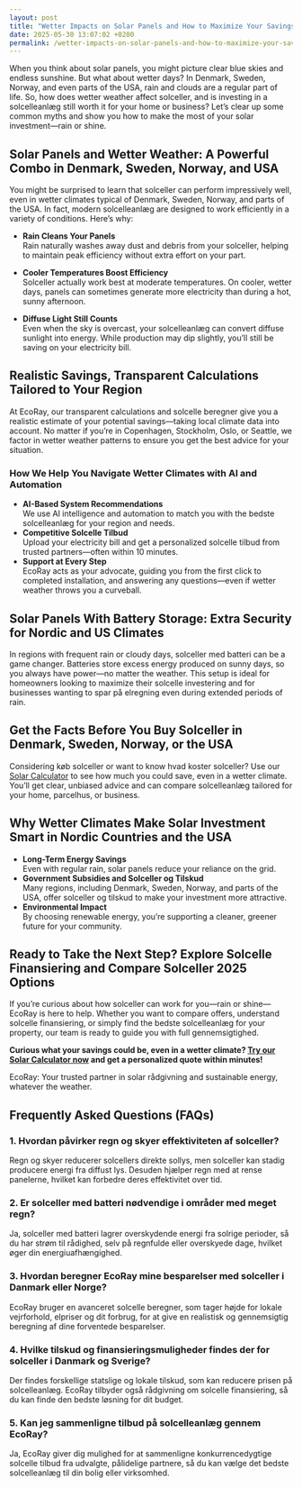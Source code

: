 ```yaml
---
layout: post
title: "Wetter Impacts on Solar Panels and How to Maximize Your Savings"
date: 2025-05-30 13:07:02 +0200
permalink: /wetter-impacts-on-solar-panels-and-how-to-maximize-your-savings/
---
```

When you think about solar panels, you might picture clear blue skies and endless sunshine. But what about wetter days? In Denmark, Sweden, Norway, and even parts of the USA, rain and clouds are a regular part of life. So, how does wetter weather affect solceller, and is investing in a solcelleanlæg still worth it for your home or business? Let’s clear up some common myths and show you how to make the most of your solar investment—rain or shine.

## Solar Panels and Wetter Weather: A Powerful Combo in Denmark, Sweden, Norway, and USA

You might be surprised to learn that solceller can perform impressively well, even in wetter climates typical of Denmark, Sweden, Norway, and parts of the USA. In fact, modern solcelleanlæg are designed to work efficiently in a variety of conditions. Here’s why:

- **Rain Cleans Your Panels**  
  Rain naturally washes away dust and debris from your solceller, helping to maintain peak efficiency without extra effort on your part.

- **Cooler Temperatures Boost Efficiency**  
  Solceller actually work best at moderate temperatures. On cooler, wetter days, panels can sometimes generate more electricity than during a hot, sunny afternoon.

- **Diffuse Light Still Counts**  
  Even when the sky is overcast, your solcelleanlæg can convert diffuse sunlight into energy. While production may dip slightly, you’ll still be saving on your electricity bill.

## Realistic Savings, Transparent Calculations Tailored to Your Region

At EcoRay, our transparent calculations and solcelle beregner give you a realistic estimate of your potential savings—taking local climate data into account. No matter if you’re in Copenhagen, Stockholm, Oslo, or Seattle, we factor in wetter weather patterns to ensure you get the best advice for your situation.

### How We Help You Navigate Wetter Climates with AI and Automation

- **AI-Based System Recommendations**  
  We use AI intelligence and automation to match you with the bedste solcelleanlæg for your region and needs.
- **Competitive Solcelle Tilbud**  
  Upload your electricity bill and get a personalized solcelle tilbud from trusted partners—often within 10 minutes.
- **Support at Every Step**  
  EcoRay acts as your advocate, guiding you from the first click to completed installation, and answering any questions—even if wetter weather throws you a curveball.

## Solar Panels With Battery Storage: Extra Security for Nordic and US Climates

In regions with frequent rain or cloudy days, solceller med batteri can be a game changer. Batteries store excess energy produced on sunny days, so you always have power—no matter the weather. This setup is ideal for homeowners looking to maximize their solcelle investering and for businesses wanting to spar på elregning even during extended periods of rain.

## Get the Facts Before You Buy Solceller in Denmark, Sweden, Norway, or the USA

Considering køb solceller or want to know hvad koster solceller? Use our [Solar Calculator](https://ecoray.dk/en/calculator) to see how much you could save, even in a wetter climate. You’ll get clear, unbiased advice and can compare solcelleanlæg tailored for your home, parcelhus, or business.

## Why Wetter Climates Make Solar Investment Smart in Nordic Countries and the USA

- **Long-Term Energy Savings**  
  Even with regular rain, solar panels reduce your reliance on the grid.
- **Government Subsidies and Solceller og Tilskud**  
  Many regions, including Denmark, Sweden, Norway, and parts of the USA, offer solceller og tilskud to make your investment more attractive.
- **Environmental Impact**  
  By choosing renewable energy, you’re supporting a cleaner, greener future for your community.

## Ready to Take the Next Step? Explore Solcelle Finansiering and Compare Solceller 2025 Options

If you’re curious about how solceller can work for you—rain or shine—EcoRay is here to help. Whether you want to compare offers, understand solcelle finansiering, or simply find the bedste solcelleanlæg for your property, our team is ready to guide you with full gennemsigtighed.

**Curious what your savings could be, even in a wetter climate? [Try our Solar Calculator now](https://ecoray.dk/en/calculator) and get a personalized quote within minutes!**

EcoRay: Your trusted partner in solar rådgivning and sustainable energy, whatever the weather.

## Frequently Asked Questions (FAQs)

### 1. Hvordan påvirker regn og skyer effektiviteten af solceller?

Regn og skyer reducerer solcellers direkte sollys, men solceller kan stadig producere energi fra diffust lys. Desuden hjælper regn med at rense panelerne, hvilket kan forbedre deres effektivitet over tid.

### 2. Er solceller med batteri nødvendige i områder med meget regn?

Ja, solceller med batteri lagrer overskydende energi fra solrige perioder, så du har strøm til rådighed, selv på regnfulde eller overskyede dage, hvilket øger din energiuafhængighed.

### 3. Hvordan beregner EcoRay mine besparelser med solceller i Danmark eller Norge?

EcoRay bruger en avanceret solcelle beregner, som tager højde for lokale vejrforhold, elpriser og dit forbrug, for at give en realistisk og gennemsigtig beregning af dine forventede besparelser.

### 4. Hvilke tilskud og finansieringsmuligheder findes der for solceller i Danmark og Sverige?

Der findes forskellige statslige og lokale tilskud, som kan reducere prisen på solcelleanlæg. EcoRay tilbyder også rådgivning om solcelle finansiering, så du kan finde den bedste løsning for dit budget.

### 5. Kan jeg sammenligne tilbud på solcelleanlæg gennem EcoRay?

Ja, EcoRay giver dig mulighed for at sammenligne konkurrencedygtige solcelle tilbud fra udvalgte, pålidelige partnere, så du kan vælge det bedste solcelleanlæg til din bolig eller virksomhed.

<script type="application/ld+json">
{
  "@context": "https://schema.org",
  "@type": "BlogPosting",
  "headline": "Wetter Impacts on Solar Panels and How to Maximize Your Savings",
  "description": "Learn how wetter weather in Denmark, Sweden, Norway, and the USA affects solceller and how to maximize your savings with EcoRay's transparent calculations, AI recommendations, and competitive offers.",
  "author": {
    "@type": "Person",
    "name": "EcoRay"
  },
  "publisher": {
    "@type": "Organization",
    "name": "EcoRay"
  },
  "mainEntityOfPage": {
    "@type": "WebPage",
    "@id": "https://ecoray.dk/en/blog/wetter-impacts-on-solar-panels"
  },
  "datePublished": "2024-06-01",
  "dateModified": "2024-06-01",
  "keywords": "solceller, solcelleanlæg, solceller til hus, solcelle pris, køb solceller, bedste solcelleanlæg, solcelle beregner, solceller med batteri, solceller finansiering, hvad koster solceller, solcelle tilbud, solceller og tilskud, solcelle investering, solceller parcelhus, spar på elregning, solcelle rådgivning, sammenlign solceller, solceller 2025, solceller Danmark, solceller gennemsigtighed"
}
</script>

<script type="application/ld+json">
{
  "@context": "https://schema.org",
  "@type": "FAQPage",
  "mainEntity": [
    {
      "@type": "Question",
      "name": "Hvordan påvirker regn og skyer effektiviteten af solceller?",
      "acceptedAnswer": {
        "@type": "Answer",
        "text": "Regn og skyer reducerer solcellers direkte sollys, men solceller kan stadig producere energi fra diffust lys. Desuden hjælper regn med at rense panelerne, hvilket kan forbedre deres effektivitet over tid."
      }
    },
    {
      "@type": "Question",
      "name": "Er solceller med batteri nødvendige i områder med meget regn?",
      "acceptedAnswer": {
        "@type": "Answer",
        "text": "Ja, solceller med batteri lagrer overskydende energi fra solrige perioder, så du har strøm til rådighed, selv på regnfulde eller overskyede dage, hvilket øger din energiuafhængighed."
      }
    },
    {
      "@type": "Question",
      "name": "Hvordan beregner EcoRay mine besparelser med solceller i Danmark eller Norge?",
      "acceptedAnswer": {
        "@type": "Answer",
        "text": "EcoRay bruger en avanceret solcelle beregner, som tager højde for lokale vejrforhold, elpriser og dit forbrug, for at give en realistisk og gennemsigtig beregning af dine forventede besparelser."
      }
    },
    {
      "@type": "Question",
      "name": "Hvilke tilskud og finansieringsmuligheder findes der for solceller i Danmark og Sverige?",
      "acceptedAnswer": {
        "@type": "Answer",
        "text": "Der findes forskellige statslige og lokale tilskud, som kan reducere prisen på solcelleanlæg. EcoRay tilbyder også rådgivning om solcelle finansiering, så du kan finde den bedste løsning for dit budget."
      }
    },
    {
      "@type": "Question",
      "name": "Kan jeg sammenligne tilbud på solcelleanlæg gennem EcoRay?",
      "acceptedAnswer": {
        "@type": "Answer",
        "text": "Ja, EcoRay giver dig mulighed for at sammenligne konkurrencedygtige solcelle tilbud fra udvalgte, pålidelige partnere, så du kan vælge det bedste solcelleanlæg til din bolig eller virksomhed."
      }
    }
  ]
}
</script>